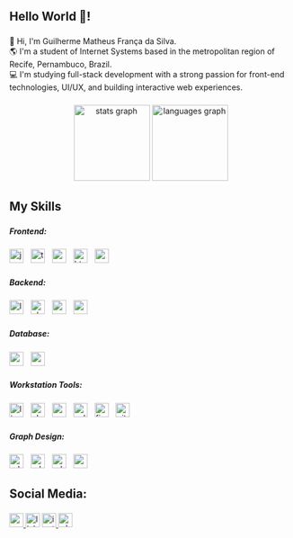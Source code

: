 <h2 align="left">Hello World 👋!</h2>

###

<p align="left">👋 Hi, I'm Guilherme Matheus França da Silva.  <br>🌎 I'm a student of Internet Systems based in the metropolitan region of Recife, Pernambuco, Brazil.  <br>💻 I'm studying full-stack development with a strong passion for front-end technologies, UI/UX, and building interactive web experiences.</p>

###

<div align="center">
  <img src="https://github-readme-stats.vercel.app/api?username=GuilhermeMth&hide_title=false&hide_rank=false&show_icons=true&include_all_commits=true&count_private=true&disable_animations=false&theme=city_lights&locale=en&hide_border=true" height="135" alt="stats graph"  />
  <img src="https://github-readme-stats.vercel.app/api/top-langs?username=GuilhermeMth&locale=en&hide_title=false&layout=compact&card_width=320&langs_count=6&theme=city_lights&hide_border=true" height="135" alt="languages graph"  />
</div>

###

<h2 align="left">My Skills</h2>

###

<h5 align="left">Frontend:</h5>

###

<div align="left">
  <img src="https://img.shields.io/badge/JavaScript-F7DF1E?logo=javascript&logoColor=black&style=for-the-badge" height="25" alt="javascript logo"  />
  <img width="5" />
  <img src="https://img.shields.io/badge/TypeScript-3178C6?logo=typescript&logoColor=white&style=for-the-badge" height="25" alt="typescript logo"  />
  <img width="5" />
  <img src="https://img.shields.io/badge/Next.js-000000?logo=nextdotjs&logoColor=white&style=for-the-badge" height="25" alt="nextjs logo"  />
  <img width="5" />
  <img src="https://img.shields.io/badge/HTML5-E34F26?logo=html5&logoColor=white&style=for-the-badge" height="25" alt="html5 logo"  />
  <img width="5" />
  <img src="https://img.shields.io/badge/CSS3-1572B6?logo=css3&logoColor=white&style=for-the-badge" height="25" alt="css3 logo"  />
</div>

###

<h5 align="left">Backend:</h5>

###

<div align="left">
  <img src="https://img.shields.io/badge/Laravel-FF2D20?logo=laravel&logoColor=white&style=for-the-badge" height="25" alt="laravel logo"  />
  <img width="5" />
  <img src="https://img.shields.io/badge/PHP-777BB4?logo=php&logoColor=black&style=for-the-badge" height="25" alt="php logo"  />
  <img width="5" />
  <img src="https://img.shields.io/badge/Node.js-339933?logo=nodedotjs&logoColor=white&style=for-the-badge" height="25" alt="nodejs logo"  />
  <img width="5" />
  <img src="https://img.shields.io/badge/Sequelize-52B0E7?logo=sequelize&logoColor=black&style=for-the-badge" height="25" alt="sequelize logo"  />
</div>

###

<h5 align="left">Database:</h5>

###

<div align="left">
  <img src="https://img.shields.io/badge/MySQL-4479A1?logo=mysql&logoColor=white&style=for-the-badge" height="25" alt="mysql logo"  />
  <img width="5" />
  <img src="https://img.shields.io/badge/PostgreSQL-4169E1?logo=postgresql&logoColor=white&style=for-the-badge" height="25" alt="postgresql logo"  />
</div>

###

<h5 align="left">Workstation Tools:</h5>

###

<div align="left">
  <img src="https://img.shields.io/badge/Linux-FCC624?logo=linux&logoColor=black&style=for-the-badge" height="25" alt="linux logo"  />
  <img width="5" />
  <img src="https://img.shields.io/badge/Ubuntu-E95420?logo=ubuntu&logoColor=white&style=for-the-badge" height="25" alt="ubuntu logo"  />
  <img width="5" />
  <img src="https://img.shields.io/badge/Visual Studio Code-007ACC?logo=visualstudiocode&logoColor=white&style=for-the-badge" height="25" alt="vscode logo"  />
  <img width="5" />
  <img src="https://img.shields.io/badge/Eclipse IDE-2C2255?logo=eclipseide&logoColor=white&style=for-the-badge" height="25" alt="eclipseide logo"  />
  <img width="5" />
  <img src="https://img.shields.io/badge/Figma-F24E1E?logo=figma&logoColor=white&style=for-the-badge" height="25" alt="figma logo"  />
  <img width="5" />
  <img src="https://img.shields.io/badge/Git-F05032?logo=git&logoColor=white&style=for-the-badge" height="25" alt="git logo"  />
</div>

###

<h5 align="left">Graph Design:</h5>

###

<div align="left">
  <img src="https://img.shields.io/badge/Adobe Photoshop-31A8FF?logo=adobephotoshop&logoColor=black&style=for-the-badge" height="25" alt="adobephotoshop logo"  />
  <img width="5" />
  <img src="https://img.shields.io/badge/Adobe Illustrator-FF9A00?logo=adobeillustrator&logoColor=black&style=for-the-badge" height="25" alt="adobeillustrator logo"  />
  <img width="5" />
  <img src="https://img.shields.io/badge/Adobe After Effects-9999FF?logo=adobeaftereffects&logoColor=black&style=for-the-badge" height="25" alt="adobeaftereffects logo"  />
  <img width="5" />
  <img src="https://img.shields.io/badge/Canva-00C4CC?logo=canva&logoColor=black&style=for-the-badge" height="25" alt="canva logo"  />
</div>

###

<h2 align="left">Social Media:</h2>

###

<div align="left">
  <a href="https://mail.google.com/mail/?view=cm&fs=1&to=guilhermemfranca06@gmail.com" target="_blank">
    <img src="https://img.shields.io/static/v1?message=Gmail&logo=gmail&label=&color=D14836&logoColor=white&labelColor=&style=for-the-badge" height="25" alt="gmail logo"  />
  </a>
  <img src="https://img.shields.io/static/v1?message=LinkedIn&logo=linkedin&label=&color=0077B5&logoColor=white&labelColor=&style=for-the-badge" height="25" alt="linkedin logo"  />
  <a href="https://www.instagram.com/gui_mth/" target="_blank">
    <img src="https://img.shields.io/static/v1?message=Instagram&logo=instagram&label=&color=E4405F&logoColor=white&labelColor=&style=for-the-badge" height="25" alt="instagram logo"  />
  </a>
  <a href="https://api.whatsapp.com/send?phone=5581997399413" target="_blank">
    <img src="https://img.shields.io/static/v1?message=Whatsapp&logo=whatsapp&label=&color=25D366&logoColor=white&labelColor=&style=for-the-badge" height="25" alt="whatsapp logo"  />
  </a>
</div>

###
